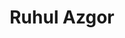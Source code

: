 ---
order: 25

title: "Ruhul Azgor"

draft: false

bg_image: "images/backgrounds/page-title.jpg"

image: "images/executives/ruhul-azgor.jpg"

designation: "Publicity Committee Executive"

contact:
  # contact item loop
  - name : "ruhulazgor@gmail.com"
    icon : "ti-email" # icon pack : https://themify.me/themify-icons
    link : "mailto:ruhulazgor@gmail.com"

  # contact item loop
  - name : "Ruhul Azgor"
    icon : "ti-facebook" # icon pack : https://themify.me/themify-icons
    link : "#"

  # contact item loop
  - name : "IEEE ID: 96029130"
    icon : "ti-world" # icon pack : https://themify.me/themify-icons
    link : "#96029130"

# type
type: "executives"
---